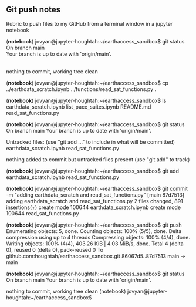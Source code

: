 ## Git push notes

Rubric to push files to my GitHub from a terminal window in a jupyter notebook


(**notebook**) jovyan@jupyter-houghtah:~/earthaccess_sandbox$ git status
<br>On branch main
<br>Your branch is up to date with 'origin/main'.

<br>nothing to commit, working tree clean


(**notebook**) jovyan@jupyter-houghtah:~/earthaccess_sandbox$ cp ../earthdata_scratch.ipynb ../functions/read_sat_functions.py .


(**notebook**) jovyan@jupyter-houghtah:~/earthaccess_sandbox$ ls
<br>earthdata_scratch.ipynb  list_pace_suites.ipynb  README.md  read_sat_functions.py


(**notebook**) jovyan@jupyter-houghtah:~/earthaccess_sandbox$ git status
On branch main
Your branch is up to date with 'origin/main'.

Untracked files:
  (use "git add <file>..." to include in what will be committed)
        earthdata_scratch.ipynb
        read_sat_functions.py

nothing added to commit but untracked files present (use "git add" to track)


(**notebook**) jovyan@jupyter-houghtah:~/earthaccess_sandbox$ git add earthdata_scratch.ipynb read_sat_functions.py 


(**notebook**) jovyan@jupyter-houghtah:~/earthaccess_sandbox$ git commit -m "adding earthdata_scratch and read_sat_functions.py"
[main 87d7513] adding earthdata_scratch and read_sat_functions.py
 2 files changed, 891 insertions(+)
 create mode 100644 earthdata_scratch.ipynb
 create mode 100644 read_sat_functions.py


(**notebook**) jovyan@jupyter-houghtah:~/earthaccess_sandbox$ git push
Enumerating objects: 5, done.
Counting objects: 100% (5/5), done.
Delta compression using up to 4 threads
Compressing objects: 100% (4/4), done.
Writing objects: 100% (4/4), 403.26 KiB | 4.03 MiB/s, done.
Total 4 (delta 0), reused 0 (delta 0), pack-reused 0
To github.com:houghtah/earthaccess_sandbox.git
   86067d5..87d7513  main -> main


(**notebook**) jovyan@jupyter-houghtah:~/earthaccess_sandbox$ git status
On branch main
Your branch is up to date with 'origin/main'.

nothing to commit, working tree clean
(notebook) jovyan@jupyter-houghtah:~/earthaccess_sandbox$ 

